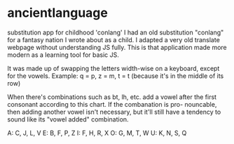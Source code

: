 # ancientlanguage
substitution app for childhood 'conlang'
I had an old substitution "conlang" for a fantasy nation I wrote about as a child.  I adapted a very old translate webpage without understanding JS fully.  This is that application made more modern as a learning tool for basic JS. 

It was made up of swapping the letters width-wise on a keyboard, except for the vowels.  Example: q = p, z = m, t = t (because it's in the middle of its row)

When there's combinations such as bt, lh, etc. add a vowel after the
first consonant according to this chart.  If the combanation is pro-
nouncable, then adding another vowel isn't necessary, but it'll
still have a tendency to sound like its "vowel added" combination.

A:  C, J, L, V
E:  B, F, P, Z
I:  F, H, R, X
O:  G, M, T, W
U:  K, N, S, Q
